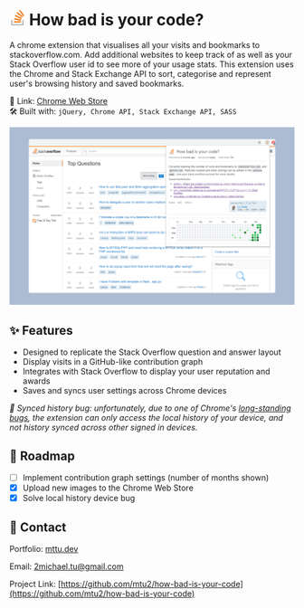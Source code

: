 <!-- ABOUT THE PROJECT -->
<h1>
  <img src="images/stack-overflow.png" alt="Stack Overflow" width=28> How
  bad is your code?
</h1>

A chrome extension that visualises all your visits and bookmarks to stackoverflow.com. Add additional websites to keep track of as well as your Stack Overflow user id to see more of your usage stats. This extension uses the Chrome and Stack Exchange API to sort, categorise and represent user's browsing history and saved bookmarks.

🔗 Link: [Chrome Web Store](https://chrome.google.com/webstore/detail/how-bad-is-your-code/imhffphhfhhmdohjflcnahlnjcoogafk?hl=en/)\
🛠 Built with: `jQuery, Chrome API, Stack Exchange API, SASS`

[![How bad is your code? Screen Shot](./readme-screenshot.png)](https://chrome.google.com/webstore/detail/how-bad-is-your-code/imhffphhfhhmdohjflcnahlnjcoogafk?hl=en/)

<!-- FEATURES -->

## ✨ Features

- Designed to replicate the Stack Overflow question and answer layout
- Display visits in a GitHub-like contribution graph
- Integrates with Stack Overflow to display your user reputation and awards
- Saves and syncs user settings across Chrome devices

_🐛 Synced history bug: unfortunately, due to one of Chrome's [long-standing bugs](https://bugs.chromium.org/p/chromium/issues/detail?id=474511), the extension can only access the local history of your device, and not history synced across other signed in devices._

<!-- ROADMAP -->

## 🚧 Roadmap

- [ ] Implement contribution graph settings (number of months shown)
- [x] Upload new images to the Chrome Web Store
- [x] Solve local history device bug

<!-- CONTACT -->

## 💬 Contact

Portfolio: [mttu.dev](https://mttu.dev)

Email: 2michael.tu@gmail.com

Project Link: [https://github.com/mtu2/how-bad-is-your-code](https://github.com/mtu2/how-bad-is-your-code)
